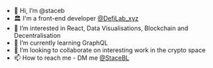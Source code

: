 - 👋 Hi, I’m @staceb
- 🏛️ I'm a front-end developer [@DefiLab_xyz](https://twitter.com/DefiLab_xyz)
- 👀 I’m interested in React, Data Visualisations, Blockchain and Decentralisation
- 🌱 I’m currently learning GraphQL
- 💞️ I’m looking to collaborate on interesting work in the crypto space
- 📫 How to reach me - DM me [@StaceBL](https://twitter.com/StaceBL)

<!---
staceb/staceb is a ✨ special ✨ repository because its `README.md` (this file) appears on your GitHub profile.
You can click the Preview link to take a look at your changes.
--->
